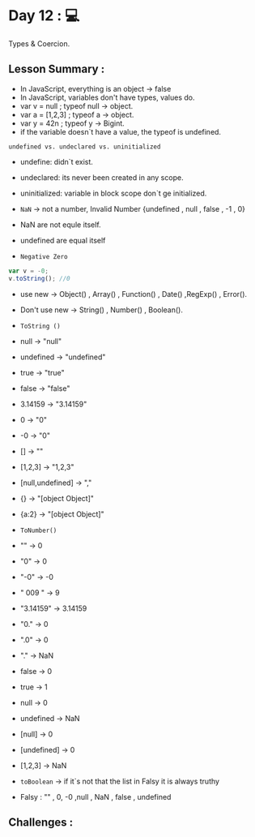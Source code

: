 # Day 12 : 💻

Types & Coercion.

## Lesson Summary :

- In JavaScript, everything is an object  -> false
- In JavaScript, variables don't have types, values do.
- var v = null ; typeof null -> object.
- var a = [1,2,3] ; typeof a -> object.
- var y = 42n ; typeof y -> Bigint.
- if the variable doesn`t have a value, the typeof is undefined.

`undefined vs. undeclared vs. uninitialized`
- undefine: didn`t exist.
- undeclared: its never been created in any scope.
- uninitialized: variable in block scope  don`t ge initialized.

- `NaN` -> not a number,
Invalid Number
 {undefined , null ,  false , -1 , 0}
- NaN are not equle itself.
- undefined are equal itself

- `Negative Zero`
```javascript
var v = -0;
v.toString(); //0
```
- use new -> Object() , Array() , Function() , Date() ,RegExp() , Error().
- Don't use new -> String() , Number() , Boolean().

- `ToString ()`
- null  -> "null"
- undefined -> "undefined"
- true -> "true"
- false -> "false"
- 3.14159 -> "3.14159"
- 0 -> "0"
- -0 ->  "0"
- [] -> ""
- [1,2,3] -> "1,2,3"
- [null,undefined] ->  ","
- {} -> "[object Object]"
- {a:2} -> "[object Object]"

- `ToNumber()`
- "" -> 0
- "0" -> 0
- "-0" -> -0
- " 009 " -> 9
- "3.14159" -> 3.14159
- "0." -> 0
- ".0" -> 0
- "." -> NaN
- false -> 0
- true -> 1
- null -> 0
- undefined -> NaN
- [null] -> 0
- [undefined] -> 0
- [1,2,3] -> NaN

- `toBoolean` ->  if it`s not that the list in Falsy it is always truthy
- Falsy : "" , 0, -0 ,null , NaN , false , undefined

## Challenges :







